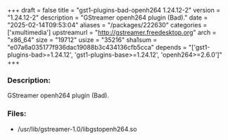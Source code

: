 +++
draft = false
title = "gst1-plugins-bad-openh264 1.24.12-2"
version = "1.24.12-2"
description = "GStreamer openh264 plugin (Bad)."
date = "2025-02-14T09:53:04"
aliases = "/packages/222630"
categories = ['xmultimedia']
upstreamurl = "http://gstreamer.freedesktop.org"
arch = "x86_64"
size = "19712"
usize = "35216"
sha1sum = "e07a6a035177f936dac19088b3c434136cfb5cca"
depends = "['gst1-plugins-bad>=1.24.12', 'gst1-plugins-base>=1.24.12', 'openh264>=2.6.0']"
+++
### Description: 
GStreamer openh264 plugin (Bad).

### Files: 
* /usr/lib/gstreamer-1.0/libgstopenh264.so
